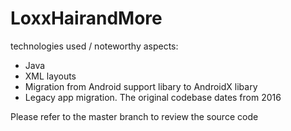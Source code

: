 # LoxxHairandMore

technologies used / noteworthy aspects:

- Java
- XML layouts
- Migration from Android support libary to AndroidX libary
- Legacy app migration. The original codebase dates from 2016

Please refer to the master branch to review the source code
